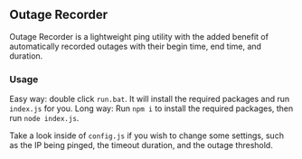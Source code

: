 ## Outage Recorder
Outage Recorder is a lightweight ping utility with the added benefit of automatically recorded outages with their begin time, end time, and duration. 

### Usage
Easy way: double click `run.bat`. It will install the required packages and run `index.js` for you.
Long way:  Run `npm i` to install the required packages, then run `node index.js`. 

Take a look inside of `config.js` if you wish to change some settings, such as the IP being pinged, the timeout duration, and the outage threshold. 